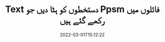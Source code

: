 ---
############################# Static ############################
layout: "auto-gen-signature"
date: 2022-03-01T15:12:22
draft: false
operation: Delete
signaturetype: Text
fileformat: Ppsm
productName: .NET
lang: ur
productCode: net
otherformats: pdf doc docx docm dot dotm dotx odt ott rtf xls xlsx xlsm xlsb csv ods ots xltx xltm ppt pptx pps ppsx odp otp potx potm pptm ppsm
breadcrumb: Put Text signature on Ppsm for C#

############################# Head ############################
head_title: "C# کے ذریعے Ppsm فائلوں سے Text دستخطوں کو حذف کریں"
head_description: "دستخط شدہ Ppsm دستاویزات سے مخصوص Text دستخطوں کو حذف کرنا مختصر .NET کوڈ کے ساتھ آسانی سے انجام دیا جا سکتا ہے۔"

############################# Header ############################
title: "Text دستخطوں کو ہٹا دیں جو Ppsm فائلوں میں رکھے گئے ہیں"
description: "Ppsm دستاویزات سے مختلف Text دستخطوں کو حذف کریں۔ Text دستخطوں کو ہٹانے کے لیے سادہ C# کوڈ کی ضرورت ہے۔"
bg_image: "https://cms.admin.containerize.com/templates/aspose/App_Themes/V3/images/bg/header1.png"
bg_overlay: false
button:
    enable: true

############################# SubMenu ############################
submenu:
    enable: true

    left:
        img_alt: "GroupDocs.Signature for .NET"
        image: "https://cms.admin.containerize.com/templates/groupdocs/images/product-logos/90x90-noborder/groupdocs-signature-net.png"
        product: "GroupDocs.Signature"
        platform: ".NET"



############################# About ############################
about:
    enable: true
    title: "GroupDocs.Signature for .NET API خصوصیات کے بارے میں معلومات حاصل کریں۔"
    content: |
        [GroupDocs.Signature for .NET](https://products.groupdocs.com/signature/net/) API الیکٹرانک دستخطوں کا استعمال کرتے ہوئے آپ کے دستاویزات پر کارروائی کرنے کے بہت سے طریقے فراہم کرتا ہے۔ ڈیجیٹل دستخط جیسے متن، تصاویر، ڈیجیٹل سرٹیفکیٹ، بارکوڈ، QR-کوڈ، ڈاک ٹکٹ یا میٹا ڈیٹا دستیاب ہیں۔ صارفین کے پاس پی ڈی ایف، ایم ایس ورڈ دستاویزات، ایم ایس ایکسل ورک بک، ایم ایس پاورپوائنٹ پریزنٹیشنز، ایڈوب فوٹوشاپ فائلز اور مختلف امیج فارمیٹس پر ڈیجیٹل دستخط شامل کرنے، حذف کرنے، اپ ڈیٹ کرنے، تصدیق کرنے یا تلاش کرنے کا امکان ہے۔ مفید خصوصیات اور ترتیبات کی ایک بڑی تعداد فراہم کی گئی ہے۔
    

############################# Steps ############################
steps:
    enable: true
    title_left: "اپنے Ppsm دستاویز سے Text دستخطوں کو کیسے ہٹایا جائے۔"
    content_left: |
        [GroupDocs.Signature for .NET](https://products.groupdocs.com/signature/net/) کوڈ کی چند سطروں کے ساتھ Text دستخطوں کی Ppsm دستاویزات کو صاف کرنے کے لیے مفید خصوصیت فراہم کرتا ہے۔
        
        * سب سے پہلے، کنسٹرکٹر پیرامیٹر کے طور پر اپنے دستاویز میں دستخطی آبجیکٹ گزرنے کا راستہ فوری بنائیں۔
        * پھر، ایک مناسب دستخطی آبجیکٹ بنائیں اور اس کا منفرد شناخت کنندہ ترتیب دیں۔
        * اس کے بعد، دستخطی آبجیکٹ کو پاس کرنے والے ڈیلیٹ طریقہ کی درخواست کریں جسے حذف کرنا ضروری ہے۔
        * آخر میں، عمل کے آپریشن کے نتائج.

    title_right: "سسٹم کے تقاضے"
    content_right: |
        GroupDocs.Signature for .NET تمام بڑے پلیٹ فارمز اور آپریٹنگ سسٹمز پر تعاون یافتہ ہیں۔ ذیل کے کوڈ پر عمل کرنے سے پہلے، براہ کرم یقینی بنائیں کہ آپ کے سسٹم پر درج ذیل شرائط انسٹال ہیں۔

        * آپریٹنگ سسٹم: مائیکروسافٹ ونڈوز، لینکس، میک او ایس
        * ترقی کے ماحول: Microsoft Visual Studio, Xamarin, MonoDevelop
        * Frameworks: .NET Framework, .NET Standard, .NET Core, Mono
        * GroupDocs.Signature for .NET کا تازہ ترین ورژن [Nuget](https://www.nuget.org/packages/groupdocs.signature) سے ڈاؤن لوڈ کریں۔
         
    code: |
        ```csharp    
                
        // Set up input Ppsm file
        string filePath = "input.ppsm";

        // Instantiate Signature for input file
        using (GroupDocs.Signature.Signature signature = new GroupDocs.Signature.Signature(filePath))
        {
                // Id of signature which is supposed to be deleted
                // such Id may be obtained as result of search operation
                string id = "ff988ab1-7403-4c8d-8db7-f2a56b9f8530";

                // provide signature features to delete
                // set up particular signature id
                TextSignature signatureToDelete = new TextSignature(id);

                // delete signature
                bool deleteResult = signature.Delete(signatureToDelete);

                // process deletion result
                if (deleteResult)
                {
                    Console.WriteLine("Signature was deleted successfully!");
                }
        }
        ```

############################# Demos ############################
demos:
    enable: true
    title: "Text کے ساتھ دستخط کرنا لائیو ڈیمو"
    content: |
       ابھی [GroupDocs.Signature App](https://products.groupdocs.app/signature/family) ویب سائٹ پر جا کر Ppsm فائل میں مختلف الیکٹرانک دستخط شامل کریں۔          

############################# More Formats ############################
more_formats:
    enable: true
    title: "C# کے ساتھ اپنے Text دستخطوں کو حذف کریں"
    content: |
        "ای دستخطوں کو حذف کرنا جو مختلف دستاویز کی شکلوں میں شامل کیے گئے تھے۔ اضافی کوڈ کے بغیر دستخطوں کو جلدی سے ہٹا دیں۔"
    format: 
       
       
back_to_top:
    enable: true
---